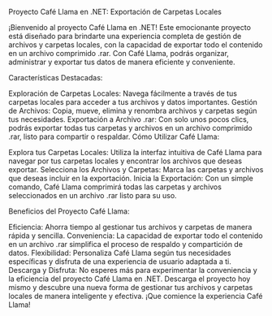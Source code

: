 Proyecto Café Llama en .NET: Exportación de Carpetas Locales

¡Bienvenido al proyecto Café Llama en .NET! Este emocionante proyecto está diseñado para brindarte una experiencia completa de gestión de archivos y carpetas locales, con la capacidad de exportar todo el contenido en un archivo comprimido .rar. Con Café Llama, podrás organizar, administrar y exportar tus datos de manera eficiente y conveniente.

Características Destacadas:

Exploración de Carpetas Locales: Navega fácilmente a través de tus carpetas locales para acceder a tus archivos y datos importantes.
Gestión de Archivos: Copia, mueve, elimina y renombra archivos y carpetas según tus necesidades.
Exportación a Archivo .rar: Con solo unos pocos clics, podrás exportar todas tus carpetas y archivos en un archivo comprimido .rar, listo para compartir o respaldar.
Cómo Utilizar Café Llama:

Explora tus Carpetas Locales: Utiliza la interfaz intuitiva de Café Llama para navegar por tus carpetas locales y encontrar los archivos que deseas exportar.
Selecciona los Archivos y Carpetas: Marca las carpetas y archivos que deseas incluir en la exportación.
Inicia la Exportación: Con un simple comando, Café Llama comprimirá todas las carpetas y archivos seleccionados en un archivo .rar listo para su uso.

Beneficios del Proyecto Café Llama:

Eficiencia: Ahorra tiempo al gestionar tus archivos y carpetas de manera rápida y sencilla.
Conveniencia: La capacidad de exportar todo el contenido en un archivo .rar simplifica el proceso de respaldo y compartición de datos.
Flexibilidad: Personaliza Café Llama según tus necesidades específicas y disfruta de una experiencia de usuario adaptada a ti.
Descarga y Disfruta:
No esperes más para experimentar la conveniencia y la eficiencia del proyecto Café Llama en .NET. Descarga el proyecto hoy mismo y descubre una nueva forma de gestionar tus archivos y carpetas locales de manera inteligente y efectiva. ¡Que comience la experiencia Café Llama!
